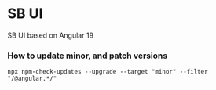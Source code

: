 # SB UI

SB UI based on Angular 19


### How to update minor, and patch versions
`npx npm-check-updates --upgrade --target "minor" --filter "/@angular.*/"`
